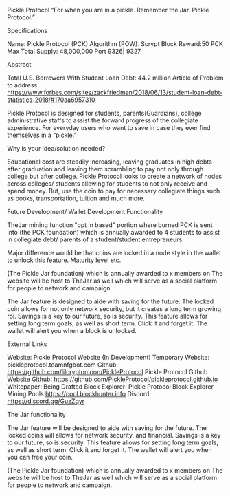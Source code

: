 
Pickle Protocol
“For when you are in a pickle. Remember the Jar. Pickle Protocol.”


Specifications

Name: Pickle Protocol (PCK)
Algorithm (POW): Scrypt
Block Reward:50 PCK
Max Total Supply: 48,000,000
Port 9326| 9327



Abstract

Total U.S. Borrowers With Student Loan Debt: 44.2 million
Article of Problem to address
https://www.forbes.com/sites/zackfriedman/2018/06/13/student-loan-debt-statistics-2018/#170aa6957310



Pickle Protocol is designed for students, parents(Guardians), college administrative staffs to assist the forward progress of the collegiate experience. For everyday users who want to save in case they ever find themselves in a “pickle.”

Why is your idea/solution needed?

Educational cost are steadily increasing, leaving graduates in high debts after graduation and leaving them scrambling to pay not only through college but after college.
Pickle Protocol looks to create a network of nodes across colleges/ students allowing for students to not only receive and spend money. But, use the coin to pay for necessary collegiate things such as books, transportation, tuition and much more.

Future Development/ Wallet Development Functionality

TheJar mining function "opt in based" portion where burned PCK is sent into (the PCK foundation) which is annually awarded to 4 students to assist in collegiate debt/ parents of a student/student entrepreneurs.

Major difference would be that coins are locked in a node style in the wallet to unlock this feature. Maturity level etc.

(The Pickle Jar foundation) which is annually awarded to x members on The website will be host to TheJar as well which will serve as a social platform for people to network and campaign.

The Jar feature is designed to aide with saving for the future. The locked coin allows for not only network security, but it creates a long term growing roi. Savings is a key to our future, so is security. This feature allows for setting long term goals, as well as short term. Click it and forget it. The wallet will alert you when a block is unlocked.

External Links

Website: Pickle Protocol Website (In Development)
Temporary Website: pickleprotocol.teamnfgbot.com
Github: https://github.com/lilcryptomoon/PickleProtocol Pickle Protocol Github
Website Github: https://github.com/PickleProtocol/pickleprotocol.github.io
Whitepaper: Being Drafted
Block Explorer: Pickle Protocol Block Explorer
Mining Pools:https://pool.blockhunter.info
Discord: https://discord.gg/GuzZqyr

The Jar functionality

The Jar feature will be designed to aide with saving for the future. The locked coins will allows for network security, and financial. Savings is a key to our future, so is security. This feature allows for setting long term goals, as well as short term. Click it and forget it. The wallet will alert you when you can free your coin.

(The Pickle Jar foundation) which is annually awarded to x members on The website will be host to TheJar as well which will serve as a social platform for people to network and campaign.












